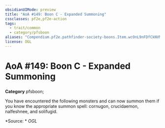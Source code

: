 ```yaml
---
obsidianUIMode: preview
title: "AoA #149: Boon C - Expanded Summoning"
cssclasses: pf2e,pf2e-action
tags:
  - trait/common
  - category/pfsboon
aliases: "Compendium.pf2e.pathfinder-society-boons.Item.wcOnL9nFDfCkNVMZ"
license: OGL
---
```

# AoA #149: Boon C - Expanded Summoning

### 

**Category** pfsboon; 




You have encountered the following monsters and can now summon them if you know the appropriate summon spell: cornugon, crucidaemon, nalfeshnee, and solifugid.

*Source: *
*OGL*